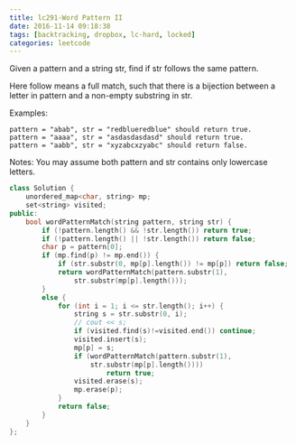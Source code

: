 ```yaml
---
title: lc291-Word Pattern II
date: 2016-11-14 09:18:38
tags: [backtracking, dropbox, lc-hard, locked]
categories: leetcode
---
```


Given a pattern and a string str, find if str follows the same pattern.

Here follow means a full match, such that there is a bijection between a letter in pattern and a non-empty substring in str.

Examples:

```
pattern = "abab", str = "redblueredblue" should return true.
pattern = "aaaa", str = "asdasdasdasd" should return true.
pattern = "aabb", str = "xyzabcxzyabc" should return false.
```
Notes:
You may assume both pattern and str contains only lowercase letters.

```c++
class Solution {
    unordered_map<char, string> mp;
    set<string> visited;
public:
    bool wordPatternMatch(string pattern, string str) {
        if (!pattern.length() && !str.length()) return true;
        if (!pattern.length() || !str.length()) return false;
        char p = pattern[0];
        if (mp.find(p) != mp.end()) {
            if (str.substr(0, mp[p].length()) != mp[p]) return false;
            return wordPatternMatch(pattern.substr(1), 
            	str.substr(mp[p].length()));
        }
        else {
            for (int i = 1; i <= str.length(); i++) {
                string s = str.substr(0, i);
                // cout << s;
                if (visited.find(s)!=visited.end()) continue;
                visited.insert(s);
                mp[p] = s;
                if (wordPatternMatch(pattern.substr(1), 
                	str.substr(mp[p].length())))  
                		return true;
                visited.erase(s);
                mp.erase(p);
            }
            return false;
        }
    }
};
```